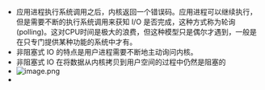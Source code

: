 - 应用进程执行系统调用之后，内核返回一个错误码。应用进程可以继续执行，但是需要不断的执行系统调用来获知 I/O 是否完成，这种方式称为轮询(polling)。这对CPU时间是极大的浪费，但这种模型只是偶尔才遇到，一般是在只专门提供某种功能的系统中才有。
- 非阻塞式 IO 的特点是用户进程需要不断地主动询问内核。
- 非阻塞式 IO 在将数据从内核拷贝到用户空间的过程中仍然是阻塞的
- ![image.png](../assets/image_1689586928633_0.png)
-